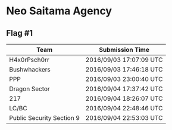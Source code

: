# Neo Saitama Agency

## Flag #1

|Team|Submission Time|
|------------|------------------|
|H4x0rPsch0rr|2016/09/03 17:07:09 UTC|
|Bushwhackers|2016/09/03 17:46:18 UTC|
|PPP|2016/09/03 23:00:40 UTC|
|Dragon Sector|2016/09/04 17:37:42 UTC|
|217|2016/09/04 18:26:07 UTC|
|LC&#47;BC|2016/09/04 22:48:46 UTC|
|Public Security Section 9|2016/09/04 22:53:03 UTC|

